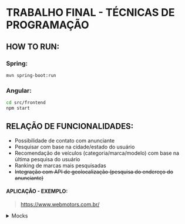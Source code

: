 # TRABALHO FINAL - TÉCNICAS DE PROGRAMAÇÃO


## HOW TO RUN:

### Spring:
```bash
mvn spring-boot:run
```

### Angular:
```bash
cd src/frontend
npm start
```



## RELAÇÃO DE FUNCIONALIDADES:

- Possibilidade de contato com anunciante
- Pesquisar com base na cidade/estado do usuário
- Recomendação de veículos (categoria/marca/modelo) com base na última pesquisa do usuário
- Ranking de marcas mais pesquisadas
- ~~Integração com API de geolocalização (pesquisa do endereço do anunciante)~~

#### APLICAÇÃO - EXEMPLO:
> https://www.webmotors.com.br/



<details>
  
  <summary>Mocks</summary>
  
  ```python
                                                    Mocks ficarão aqui! :)
  ```

  
</details>
